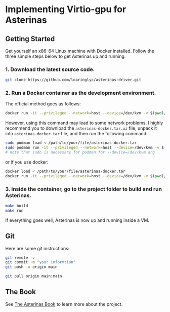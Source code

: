 # Implementing Virtio-gpu for Asterinas

## Getting Started

Get yourself an x86-64 Linux machine with Docker installed.
Follow the three simple steps below to get Asterinas up and running.

### 1. Download the latest source code.

```bash
git clone https://github.com/loaringlyc/asterinas-driver.git
```

### 2. Run a Docker container as the development environment.

The official method goes as follows:

```bash
docker run -it --privileged --network=host --device=/dev/kvm -v $(pwd)/asterinas:/root/asterinas asterinas/asterinas:0.9.4
```

However, using this command may lead to some network problems. I highly recommend you to download the `asterinas-docker.tar.xz` file, unpack it into `asterinas-docker.tar` file, and then run the following command:

```bash
sudo podman load < /path/to/your/file/asterinas-docker.tar
sudo podman run -it --privileged --network=host --device=/dev/kvm -v $(pwd)/asterinas-driver:/root/asterinas docker.io/asterinas/asterinas
# note that sudo is necessary for podman for --device=/dev/kvm arg
``` 

or if you use docker:
```bash
docker load < /path/to/your/file/asterinas-docker.tar
docker run -it --privileged --network=host --device=/dev/kvm -v $(pwd)/asterinas-driver:/root/asterinas docker.io/asterinas/asterinas
```

### 3. Inside the container, go to the project folder to build and run Asterinas.

```bash
make build
make run
```

If everything goes well, Asterinas is now up and running inside a VM.

## Git 

Here are some git instructions:

```bash
git remote -v
git commit -m "your informtion"
git push -u origin main

git pull origin main:main
```

## The Book

See [The Asterinas Book](https://asterinas.github.io/book/) to learn more about the project.
